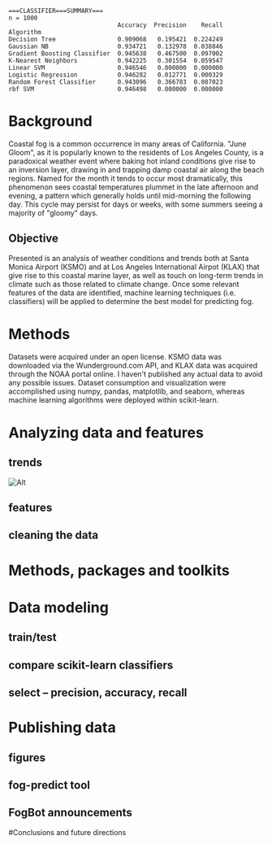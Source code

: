 
```
===CLASSIFIER===SUMMARY===
n = 1000
                              Accuracy  Precision    Recall
Algorithm                                                  
Decision Tree                 0.909068   0.195421  0.224249
Gaussian NB                   0.934721   0.132978  0.038846
Gradient Boosting Classifier  0.945638   0.467500  0.097002
K-Nearest Neighbors           0.942225   0.301554  0.059547
Linear SVM                    0.946546   0.000000  0.000000
Logistic Regression           0.946282   0.012771  0.000329
Random Forest Classifier      0.943096   0.366783  0.087023
rbf SVM                       0.946498   0.000000  0.000000
```

# Background
Coastal fog is a common occurrence in many areas of California. "June Gloom", as it is popularly known to the residents of Los Angeles County, is a paradoxical weather event where baking hot inland conditions give rise to an inversion layer, drawing in and trapping damp coastal air along the beach regions. Named for the month it tends to occur most dramatically, this phenomenon sees coastal temperatures plummet in the late afternoon and evening, a pattern which generally holds until mid-morning the following day. This cycle may persist for days or weeks, with some summers seeing a majority of "gloomy" days.

## Objective
Presented is an analysis of weather conditions and trends both at Santa Monica Airport (KSMO) and at Los Angeles International Airpot (KLAX) that give rise to this coastal marine layer, as well as touch on long-term trends in climate such as those related to climate change. Once some relevant features of the data are identified, machine learning techniques (i.e. classifiers) will be applied to determine the best model for predicting fog.

# Methods
Datasets were acquired under an open license. KSMO data was downloaded via the Wunderground.com API, and KLAX data was acquired through the NOAA portal online. I haven't published any actual data to avoid any possible issues. Dataset consumption and visualization were accomplished using numpy, pandas, matplotlib, and seaborn, whereas machine learning algorithms were deployed within scikit-learn.

# Analyzing data and features
## trends
![Alt](https://user-images.githubusercontent.com/25386879/45439620-26009e80-b66f-11e8-9c2a-fa0f7179cada.png)


## features
## cleaning the data

# Methods, packages and toolkits


# Data modeling
## train/test
## compare scikit-learn classifiers
## select – precision, accuracy, recall

# Publishing data
## figures
## fog-predict tool
## FogBot announcements

#Conclusions and future directions

